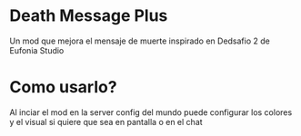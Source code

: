 # Death Message Plus
Un mod que mejora el mensaje de muerte inspirado en Dedsafio 2 de Eufonia Studio
# Como usarlo?
Al inciar el mod en la server config del mundo puede configurar los colores y el visual si quiere que sea en pantalla o en el chat 
